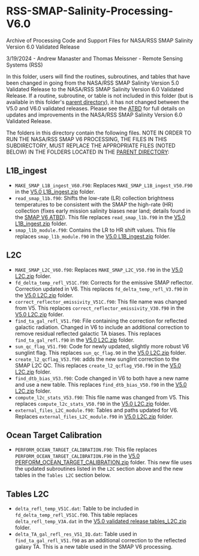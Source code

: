 # RSS-SMAP-Salinity-Processing-V6.0
Archive of Processing Code and Support Files for NASA/RSS SMAP Salinity Version 6.0 Validated Release

3/19/2024 - Andrew Manaster and Thomas Meissner - Remote Sensing Systems (RSS)

In this folder, users will find the routines, subroutines, and tables that have been changed in going from the NASA/RSS SMAP Salinity Version 5.0 Validated Release
to the NASA/RSS SMAP Salinity Version 6.0 Validated Release.  If a routine, subroutine, or table is not included in this folder (but is available in this folder's [parent directory](https://github.com/Remote-Sensing-Systems/RSS-SMAP-Salinity-Processing-V5.0)), it has not changed between the V5.0 and V6.0 validated releases.  Please see the [ATBD](https://data.remss.com/smap/SSS/V06.0/documents/Release_V6.0.pdf) for full details on updates and improvements in the NASA/RSS SMAP Salinity Version 6.0 Validated Release.

The folders in this directory contain the following files.  NOTE IN ORDER TO RUN THE NASA/RSS SMAP V6 PROCESSING, THE FILES IN THIS SUBDIRECTORY, MUST REPLACE THE APPROPRIATE FILES (NOTED BELOW) IN THE FOLDERS LOCATED IN THE [PARENT DIRECTORY](https://github.com/Remote-Sensing-Systems/RSS-SMAP-Salinity-Processing-V5.0):


## L1B_ingest
- `MAKE_SMAP_L1B_ingest_V60.F90`: Replaces `MAKE_SMAP_L1B_ingest_V50.F90` in the [V5.0 L1B_ingest.zip](https://github.com/Remote-Sensing-Systems/RSS-SMAP-Salinity-Processing-V5.0/blob/main/L1B_ingest.zip) folder.
- `read_smap_l1b.f90`: Shifts the low-rate (LR) collection brightness temperatures to be consistent with the SMAP the high-rate (HR) collection (fixes early mission salinity biases near land; details found in the [SMAP V6 ATBD](chrome-extension://efaidnbmnnnibpcajpcglclefindmkaj/https://data.remss.com/smap/SSS/V06.0/documents/Release_V6.0.pdf)).  This file replaces `read_smap_l1b.f90` in the [V5.0 L1B_ingest.zip](https://github.com/Remote-Sensing-Systems/RSS-SMAP-Salinity-Processing-V5.0/blob/main/L1B_ingest.zip) folder.
- `smap_l1b_module.f90`: Contains the LR to HR shift values.  This file replaces `smap_l1b_module.f90` in the [V5.0 L1B_ingest.zip](https://github.com/Remote-Sensing-Systems/RSS-SMAP-Salinity-Processing-V5.0/blob/main/L1B_ingest.zip) folder.


## L2C
- `MAKE_SMAP_L2C_V60.f90`: Replaces `MAKE_SMAP_L2C_V50.f90` in the [V5.0 L2C.zip](https://github.com/Remote-Sensing-Systems/RSS-SMAP-Salinity-Processing-V5.0/blob/main/L2C.zip) folder.
- `fd_delta_temp_refl_V51C.f90`: Corrects for the emissive SMAP reflector.  Correction updated in V6.  This replaces `fd_delta_temp_refl_V3.f90` in the [V5.0 L2C.zip](https://github.com/Remote-Sensing-Systems/RSS-SMAP-Salinity-Processing-V5.0/blob/main/L2C.zip) folder.
- `correct_reflector_emissivity_V51C.f90`: This file name was changed from V5.  This replaces `correct_reflector_emissivity_V30.f90` in the [V5.0 L2C.zip](https://github.com/Remote-Sensing-Systems/RSS-SMAP-Salinity-Processing-V5.0/blob/main/L2C.zip) folder.
- `find_ta_gal_refl_V51.f90`: File containing the correction for reflected galactic radiation.  Changed in V6 to include an additional correction to remove residual reflected galactic TA biases.  This replaces `find_ta_gal_refl.f90` in the [V5.0 L2C.zip](https://github.com/Remote-Sensing-Systems/RSS-SMAP-Salinity-Processing-V5.0/blob/main/L2C.zip) folder.
- `sun_qc_flag_V51.f90`: Code for newly updated, slightly more robust V6 sunglint flag.  This replaces `sun_qc_flag.90` in the [V5.0 L2C.zip](https://github.com/Remote-Sensing-Systems/RSS-SMAP-Salinity-Processing-V5.0/blob/main/L2C.zip) folder.
- `create_l2_qcflag_V53.f90`: adds the new sunglint correction to the SMAP L2C QC.  This replaces `create_l2_qcflag_V50.f90` in the [V5.0 L2C.zip](https://github.com/Remote-Sensing-Systems/RSS-SMAP-Salinity-Processing-V5.0/blob/main/L2C.zip) folder.
- `find_dtb_bias_V53.f90`: Code changed in V6 to both have a new name and use a new table.  This replaces `find_dtb_bias_V50.f90` in the [V5.0 L2C.zip](https://github.com/Remote-Sensing-Systems/RSS-SMAP-Salinity-Processing-V5.0/blob/main/L2C.zip) folder.
- `compute_l2c_stats_V53.f90`: This file name was changed from V5.  This replaces `compute_l2c_stats_V50.f90` in the [V5.0 L2C.zip](https://github.com/Remote-Sensing-Systems/RSS-SMAP-Salinity-Processing-V5.0/blob/main/L2C.zip) folder.
- `external_files_L2C_module.f90`: Tables and paths updated for V6.  Replaces `external_files_L2C_module.f90` in [V5.0 L2C.zip](https://github.com/Remote-Sensing-Systems/RSS-SMAP-Salinity-Processing-V5.0/blob/main/L2C.zip) folder.


## Ocean Target Calibration
- `PERFORM_OCEAN_TARGET_CALIBRATION.F90`: This file replaces `PERFORM_OCEAN_TARGET_CALIBRATION.F90` in the [V5.0 PERFORM_OCEAN_TARGET_CALIBRATION.zip](https://github.com/Remote-Sensing-Systems/RSS-SMAP-Salinity-Processing-V5.0/blob/main/PERFORM_OCEAN_TARGET_CALIBRATION.zip) folder.  This new file uses the updated subroutines listed in the `L2C` section above and the new tables in the `Tables L2C` section below.


## Tables L2C
- `delta_refl_temp_V51C.dat`: Table to be included in `fd_delta_temp_refl_V51C.f90`.  This table replaces `delta_refl_temp_V3A.dat` in the [V5.0 validated release tables_L2C.zip](https://github.com/Remote-Sensing-Systems/RSS-SMAP-Salinity-Processing-V5.0/releases/tag/V5.0-validated-release) folder.
- `delta_TA_gal_refl_res_V51_IQ.dat`: Table used in `find_ta_gal_refl_V51.f90` as an additional correction to the reflected galaxy TA.  This is a new table used in the SMAP V6 processing.

